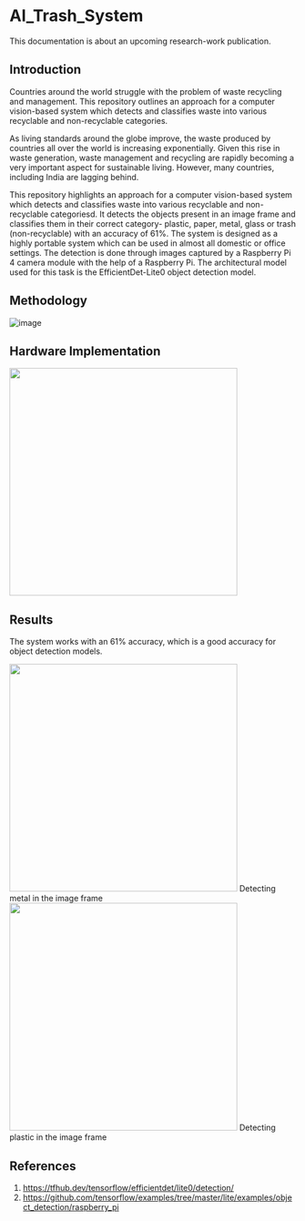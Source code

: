 # AI_Trash_System

This documentation is about an upcoming research-work publication. 

## Introduction

Countries around the world struggle with the problem of waste recycling and management. This repository outlines an approach for a computer vision-based system which detects and classifies waste into various recyclable and non-recyclable categories.

As living standards around the globe improve, the waste produced by countries all over the world is increasing exponentially. Given this rise in waste generation, waste management and recycling are rapidly becoming a very important aspect for sustainable living. However, many countries, including India are lagging behind.

This repository highlights an approach for a computer vision-based system which detects and classifies waste into various recyclable and non-recyclable categoriesd. It detects the objects present in an image frame and classifies them in their correct category- plastic, paper, metal, glass or trash (non-recyclable) with an accuracy of 61%. The system is designed as a highly portable system which can be used in almost all domestic or office settings. The detection is done through images captured by a Raspberry Pi 4 camera module with the help of a Raspberry Pi. The architectural model used for this task is the EfficientDet-Lite0 object detection model.

## Methodology 

![image](https://user-images.githubusercontent.com/80118039/170722429-64dbd679-02f4-41d2-9386-13f2c854452f.png)

## Hardware Implementation 

<img src="https://user-images.githubusercontent.com/80118039/170724519-8d221bbe-6dee-4048-b766-2cf4bb31601d.jpg" width="400">

## Results

The system works with an 61% accuracy, which is a good accuracy for object detection models. 

<img src="https://user-images.githubusercontent.com/80118039/170724627-e868e19a-7df3-4400-928a-0a2f266b1992.png" width="400">
Detecting metal in the image frame

<img src="https://user-images.githubusercontent.com/80118039/170724627-e868e19a-7df3-4400-928a-0a2f266b1992.png" width="400">
Detecting plastic in the image frame

## References

1. https://tfhub.dev/tensorflow/efficientdet/lite0/detection/
2. https://github.com/tensorflow/examples/tree/master/lite/examples/object_detection/raspberry_pi
